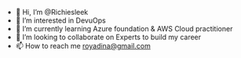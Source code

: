 - 👋 Hi, I’m @Richiesleek
- 👀 I’m interested in DevuOps
- 🌱 I’m currently learning Azure foundation & AWS Cloud practitioner
- 💞️ I’m looking to collaborate on Experts to build my career
- 📫 How to reach me royadina@gmail.com

<!---
Richiesleek/Richiesleek is a ✨ special ✨ repository because its `README.md` (this file) appears on your GitHub profile.
You can click the Preview link to take a look at your changes.
--->
